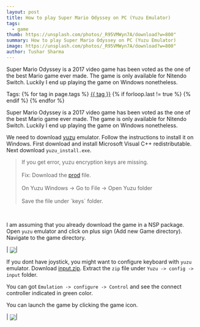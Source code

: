 ```yaml
---
layout: post
title: How to play Super Mario Odyssey on PC (Yuzu Emulator)
tags:
  - game
thumb: https://unsplash.com/photos/_R95VMWyn7A/download?w=800"
summary: How to play Super Mario Odyssey on PC (Yuzu Emulator)
image: https://unsplash.com/photos/_R95VMWyn7A/download?w=800"
author: Tushar Sharma
---
```


Super Mario Odyssey is a 2017 video game has been voted as the one of the best Mario game ever made. The game is only available for Nitendo Switch. Luckily I end up playing the game on Windows nonetheless.<!-- truncate_here -->
<p>Tags: {% for tag in page.tags %} <a class="mytag" href="/tag/{{ tag }}" title="View posts tagged with &quot;{{ tag }}&quot;">{{ tag }}</a>  {% if forloop.last != true %} {% endif %} {% endfor %}</p>

Super Mario Odyssey is a 2017 video game has been voted as the one of the best Mario game ever made. The game is only available for Nitendo Switch. Luckily I end up playing the game on Windows nonetheless.

We need to download [yuzu](https://yuzu-emu.org/downloads/) emulator. Follow the instructions to install it on Windows. First download and install Microsoft Visual C++ redistributable. Next download `yuzu_install.exe`.

<blockquote class="attention">
If you get error, yuzu encryption keys are missing. <br><br>
Fix: Download the <a href="https://raw.githubusercontent.com/icosaswitch/Yuzu-NAND/master/prod.keys">prod</a> file.<br><br> 
On Yuzu Windows -> Go to File -> Open Yuzu folder <br><br>
Save the file under `keys` folder.
</blockquote><br>


I am assuming that you already download the game in a NSP package. Open `yuzu` emulator  and click on plus sign (Add new Game directory). Navigate to the game directory. 

| <img align="center"  loading="lazy" src="{{ root_url }}/img/yuzu1.png"  />|


If you dont have joystick, you might want to configure keyboard with `yuzu` emulator. Download [input.zip](https://drive.google.com/file/d/1IwMqMr8E0L_crNhhaWnYqSShTCqliRN8/view?usp=sharing). Extract the `zip` file under `Yuzu -> config -> input` folder.

You can got `Emulation -> configure -> Control` and see the connect controller indicated in green color.

You can launch the game by clicking the game icon.

| <img align="center"  loading="lazy" src="{{ root_url }}/img/yuzu2.png"  />|
